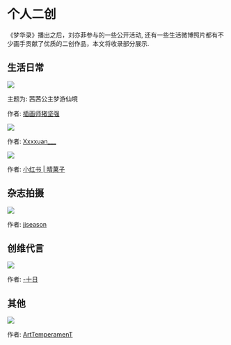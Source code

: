 # 个人二创

《梦华录》播出之后，刘亦菲参与的一些公开活动, 还有一些生活微博照片都有不少画手贡献了优质的二创作品，本文将收录部分展示.



## 生活日常

![](/image/cc/piant/life.jpg)

主题为: 茜茜公主梦游仙境

作者: [插画师猪坚强](https://weibo.com/n/%E6%8F%92%E7%94%BB%E5%B8%88%E7%8C%AA%E5%9D%9A%E5%BC%BA)


![](/image/cc/piant/home.jpg)

作者: [Xxxxuan___](https://weibo.com/6216102336?refer_flag=1001030103_)

![](/image/cc/piant/selfile.jpg)

作者: [小红书 | 晴菓子](https://www.xiaohongshu.com/user/profile/601cba840000000001000b61)


## 杂志拍摄

![](/image/cc/piant/mag.jpg)

作者: [jjseason](https://weibo.com/1871956515?refer_flag=1001030103_)


## 创维代言

![](/image/cc/piant/cw.jpg)

作者: [-十日](https://weibo.com/u/3247774542)


## 其他

![](/image/cc/piant/other-1.jpg)

作者: [ArtTemperamenT](https://weibo.com/u/5602942767)
